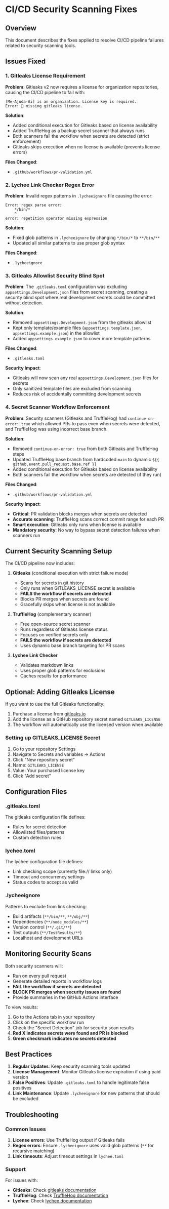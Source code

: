 # CI/CD Security Scanning Fixes

## Overview

This document describes the fixes applied to resolve CI/CD pipeline failures related to security scanning tools.

## Issues Fixed

### 1. Gitleaks License Requirement

**Problem**: Gitleaks v2 now requires a license for organization repositories, causing the CI/CD pipeline to fail with:
```
[Me-Ajuda-Ai] is an organization. License key is required.
Error: 🛑 missing gitleaks license.
```

**Solution**: 
- Added conditional execution for Gitleaks based on license availability
- Added TruffleHog as a backup secret scanner that always runs
- Both scanners fail the workflow when secrets are detected (strict enforcement)
- Gitleaks skips execution when no license is available (prevents license errors)

**Files Changed**:
- `.github/workflows/pr-validation.yml`

### 2. Lychee Link Checker Regex Error

**Problem**: Invalid regex patterns in `.lycheeignore` file causing the error:
```
Error: regex parse error:
    */bin/*
    ^
error: repetition operator missing expression
```

**Solution**: 
- Fixed glob patterns in `.lycheeignore` by changing `*/bin/*` to `**/bin/**`
- Updated all similar patterns to use proper glob syntax

**Files Changed**:
- `.lycheeignore`

### 3. Gitleaks Allowlist Security Blind Spot

**Problem**: The `.gitleaks.toml` configuration was excluding `appsettings.Development.json` files from secret scanning, creating a security blind spot where real development secrets could be committed without detection.

**Solution**: 
- Removed `appsettings.Development.json` from the gitleaks allowlist
- Kept only template/example files (`appsettings.template.json`, `appsettings.example.json`) in the allowlist
- Added `appsettings.example.json` to cover more template patterns

**Files Changed**:
- `.gitleaks.toml`

**Security Impact**: 
- Gitleaks will now scan any real `appsettings.Development.json` files for secrets
- Only sanitized template files are excluded from scanning
- Reduces risk of accidentally committing development secrets

### 4. Secret Scanner Workflow Enforcement

**Problem**: Security scanners (Gitleaks and TruffleHog) had `continue-on-error: true` which allowed PRs to pass even when secrets were detected, and TruffleHog was using incorrect base branch.

**Solution**: 
- Removed `continue-on-error: true` from both Gitleaks and TruffleHog steps
- Updated TruffleHog base branch from hardcoded `main` to dynamic `${{ github.event.pull_request.base.ref }}`
- Added conditional execution for Gitleaks based on license availability
- Both scanners fail the workflow when secrets are detected (if they run)

**Files Changed**:
- `.github/workflows/pr-validation.yml`

**Security Impact**: 
- **Critical**: PR validation blocks merges when secrets are detected
- **Accurate scanning**: TruffleHog scans correct commit range for each PR
- **Smart execution**: Gitleaks only runs when license is available
- **Mandatory security**: No way to bypass secret detection failures when scanners run

## Current Security Scanning Setup

The CI/CD pipeline now includes:

1. **Gitleaks** (conditional execution with strict failure mode)
   - Scans for secrets in git history
   - Only runs when GITLEAKS_LICENSE secret is available
   - **FAILS the workflow if secrets are detected**
   - Blocks PR merges when secrets are found
   - Gracefully skips when license is not available

2. **TruffleHog** (complementary scanner)
   - Free open-source secret scanner
   - Runs regardless of Gitleaks license status
   - Focuses on verified secrets only
   - **FAILS the workflow if secrets are detected**
   - Uses dynamic base branch targeting for PR scans

3. **Lychee Link Checker**
   - Validates markdown links
   - Uses proper glob patterns for exclusions
   - Caches results for performance

## Optional: Adding Gitleaks License

If you want to use the full Gitleaks functionality:

1. Purchase a license from [gitleaks.io](https://gitleaks.io)
2. Add the license as a GitHub repository secret named `GITLEAKS_LICENSE`
3. The workflow will automatically use the licensed version when available

### Setting up GITLEAKS_LICENSE Secret

1. Go to your repository Settings
2. Navigate to Secrets and variables → Actions
3. Click "New repository secret"
4. Name: `GITLEAKS_LICENSE`
5. Value: Your purchased license key
6. Click "Add secret"

## Configuration Files

### .gitleaks.toml
The gitleaks configuration file defines:
- Rules for secret detection
- Allowlisted files/patterns
- Custom detection rules

### lychee.toml
The lychee configuration file defines:
- Link checking scope (currently file:// links only)
- Timeout and concurrency settings
- Status codes to accept as valid

### .lycheeignore
Patterns to exclude from link checking:
- Build artifacts (`**/bin/**`, `**/obj/**`)
- Dependencies (`**/node_modules/**`)
- Version control (`**/.git/**`)
- Test outputs (`**/TestResults/**`)
- Localhost and development URLs

## Monitoring Security Scans

Both security scanners will:
- Run on every pull request
- Generate detailed reports in workflow logs
- **FAIL the workflow if secrets are detected** 
- **BLOCK PR merges when security issues are found**
- Provide summaries in the GitHub Actions interface

To view results:
1. Go to the Actions tab in your repository
2. Click on the specific workflow run
3. Check the "Secret Detection" job for security scan results
4. **Red X indicates secrets were found and PR is blocked**
5. **Green checkmark indicates no secrets detected**

## Best Practices

1. **Regular Updates**: Keep security scanning tools updated
2. **License Management**: Monitor Gitleaks license expiration if using paid version
3. **False Positives**: Update `.gitleaks.toml` to handle legitimate false positives
4. **Link Maintenance**: Update `.lycheeignore` for new patterns that should be excluded

## Troubleshooting

### Common Issues

1. **License errors**: Use TruffleHog output if Gitleaks fails
2. **Regex errors**: Ensure `.lycheeignore` uses valid glob patterns (`**` for recursive matching)
3. **Link timeouts**: Adjust timeout settings in `lychee.toml`

### Support

For issues with:
- **Gitleaks**: Check [gitleaks documentation](https://github.com/gitleaks/gitleaks)
- **TruffleHog**: Check [TruffleHog documentation](https://github.com/trufflesecurity/trufflehog)
- **Lychee**: Check [lychee documentation](https://github.com/lycheeverse/lychee)
